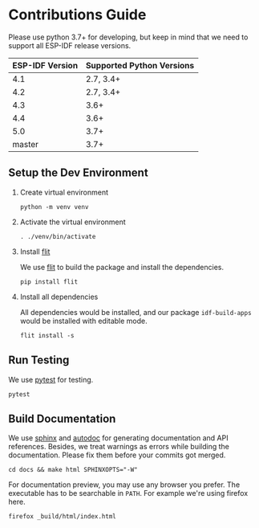# Contributions Guide

Please use python 3.7+ for developing, but keep in mind that we need to support all ESP-IDF release versions.

| ESP-IDF Version | Supported Python Versions |
|-----------------|---------------------------|
| 4.1             | 2.7, 3.4+                 |
| 4.2             | 2.7, 3.4+                 |
| 4.3             | 3.6+                      |
| 4.4             | 3.6+                      |
| 5.0             | 3.7+                      |
| master          | 3.7+                      |

## Setup the Dev Environment

1. Create virtual environment

    ```shell
    python -m venv venv
    ```

2. Activate the virtual environment

    ```shell
    . ./venv/bin/activate
    ```

3. Install [flit][flit]

    We use [flit][flit] to build the package and install the dependencies.

    ```shell
    pip install flit
    ```

4. Install all dependencies

    All dependencies would be installed, and our package `idf-build-apps` would be installed with editable mode.

    ```shell
    flit install -s
    ```

## Run Testing

We use [pytest][pytest] for testing.

```shell
pytest
```

## Build Documentation

We use [sphinx][sphinx] and [autodoc][autodoc] for generating documentation and API references. Besides, we treat warnings as errors while building the documentation. Please fix them before your commits got merged.

```shell
cd docs && make html SPHINXOPTS="-W"
```

For documentation preview, you may use any browser you prefer. The executable has to be searchable in `PATH`. For example we're using firefox here.

```shell
firefox _build/html/index.html
```

[flit]: https://flit.pypa.io/en/stable/index.html
[pytest]: https://docs.pytest.org/en/stable/contents.html
[sphinx]: https://www.sphinx-doc.org/en/master/
[autodoc]: https://www.sphinx-doc.org/en/master/usage/quickstart.html#autodoc
